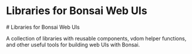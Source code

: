 # Libraries for Bonsai Web UIs

<div class="public-release-only">
# Libraries for Bonsai Web UIs
</div>

A collection of libraries with reusable components, vdom helper functions, and other
useful tools for building web UIs with Bonsai.

